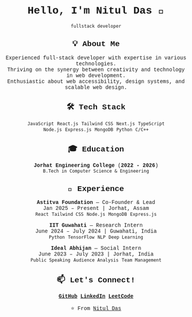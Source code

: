 <div style="font-family: 'Courier New', monospace; text-align: center;">

# Hello, I'm Nitul Das 👋  
`fullstack developer`

## 💡 About Me
Experienced full-stack developer with expertise in various technologies.  
Thriving on the synergy between creativity and technology in web development.  
Enthusiastic about web accessibility, design systems, and scalable web design.

## 🛠️ Tech Stack
`JavaScript` `React.js` `Tailwind CSS` `Next.js` `TypeScript`  
`Node.js` `Express.js` `MongoDB` `Python` `C/C++`

## 🎓 Education  
**Jorhat Engineering College** (**2022 - 2026**)  
`B.Tech in Computer Science & Engineering`  

## 💼 Experience
**Astitva Foundation** — Co-Founder & Lead  
Jan 2025 – Present | Jorhat, Assam  
`React` `Tailwind CSS` `Node.js` `MongoDB` `Express.js`

**IIT Guwahati** — Research Intern  
June 2024 – July 2024 | Guwahati, India  
`Python` `TensorFlow` `NLP` `Deep Learning`

**Ideal Abhijan** — Social Intern  
June 2023 – July 2023 | Jorhat, India  
`Public Speaking` `Audience Analysis` `Team Management`

## 📫 Let's Connect!  
[**GitHub**](https://github.com/nitul8) [**LinkedIn**](https://www.linkedin.com/in/nituldas/) [**LeetCode**](https://leetcode.com/u/ndas6732/)  

⭐️ From [Nitul Das](https://github.com/nitul8)
</div>
